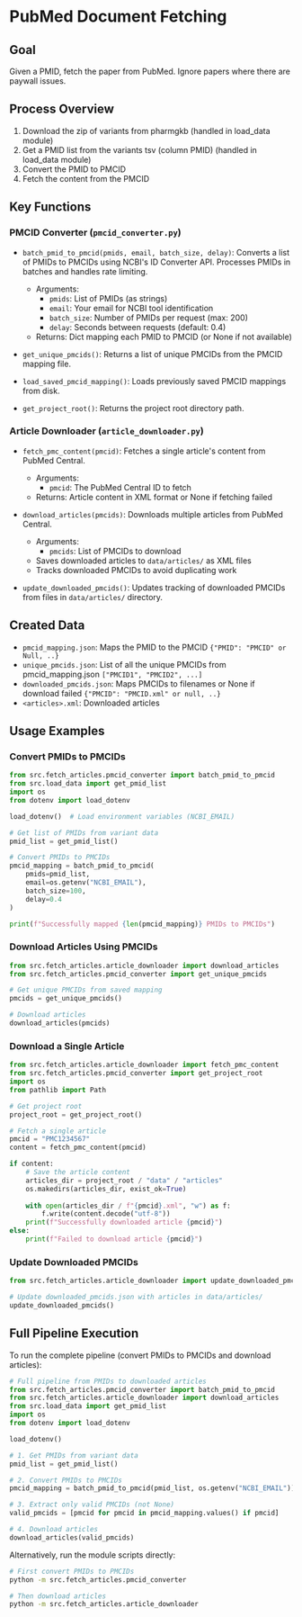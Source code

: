 # PubMed Document Fetching

## Goal
Given a PMID, fetch the paper from PubMed. Ignore papers where there are paywall issues.

## Process Overview
1. Download the zip of variants from pharmgkb (handled in load_data module)
2. Get a PMID list from the variants tsv (column PMID) (handled in load_data module)
3. Convert the PMID to PMCID 
4. Fetch the content from the PMCID

## Key Functions

### PMCID Converter (`pmcid_converter.py`)

- `batch_pmid_to_pmcid(pmids, email, batch_size, delay)`: Converts a list of PMIDs to PMCIDs using NCBI's ID Converter API. Processes PMIDs in batches and handles rate limiting.
  - Arguments:
    - `pmids`: List of PMIDs (as strings)
    - `email`: Your email for NCBI tool identification
    - `batch_size`: Number of PMIDs per request (max: 200)
    - `delay`: Seconds between requests (default: 0.4)
  - Returns: Dict mapping each PMID to PMCID (or None if not available)

- `get_unique_pmcids()`: Returns a list of unique PMCIDs from the PMCID mapping file.

- `load_saved_pmcid_mapping()`: Loads previously saved PMCID mappings from disk.

- `get_project_root()`: Returns the project root directory path.

### Article Downloader (`article_downloader.py`)

- `fetch_pmc_content(pmcid)`: Fetches a single article's content from PubMed Central.
  - Arguments:
    - `pmcid`: The PubMed Central ID to fetch
  - Returns: Article content in XML format or None if fetching failed

- `download_articles(pmcids)`: Downloads multiple articles from PubMed Central.
  - Arguments:
    - `pmcids`: List of PMCIDs to download
  - Saves downloaded articles to `data/articles/` as XML files
  - Tracks downloaded PMCIDs to avoid duplicating work

- `update_downloaded_pmcids()`: Updates tracking of downloaded PMCIDs from files in `data/articles/` directory.

## Created Data
- `pmcid_mapping.json`: Maps the PMID to the PMCID `{"PMID": "PMCID" or Null, ..}`
- `unique_pmcids.json`: List of all the unique PMCIDs from pmcid_mapping.json `["PMCID1", "PMCID2", ...]`
- `downloaded_pmcids.json`: Maps PMCIDs to filenames or None if download failed `{"PMCID": "PMCID.xml" or null, ..}`
- `<articles>.xml`: Downloaded articles

## Usage Examples

### Convert PMIDs to PMCIDs

```python
from src.fetch_articles.pmcid_converter import batch_pmid_to_pmcid
from src.load_data import get_pmid_list
import os
from dotenv import load_dotenv

load_dotenv()  # Load environment variables (NCBI_EMAIL)

# Get list of PMIDs from variant data
pmid_list = get_pmid_list()

# Convert PMIDs to PMCIDs
pmcid_mapping = batch_pmid_to_pmcid(
    pmids=pmid_list,
    email=os.getenv("NCBI_EMAIL"),
    batch_size=100,
    delay=0.4
)

print(f"Successfully mapped {len(pmcid_mapping)} PMIDs to PMCIDs")
```

### Download Articles Using PMCIDs

```python
from src.fetch_articles.article_downloader import download_articles
from src.fetch_articles.pmcid_converter import get_unique_pmcids

# Get unique PMCIDs from saved mapping
pmcids = get_unique_pmcids()

# Download articles
download_articles(pmcids)
```

### Download a Single Article

```python
from src.fetch_articles.article_downloader import fetch_pmc_content
from src.fetch_articles.pmcid_converter import get_project_root
import os
from pathlib import Path

# Get project root
project_root = get_project_root()

# Fetch a single article
pmcid = "PMC1234567"
content = fetch_pmc_content(pmcid)

if content:
    # Save the article content
    articles_dir = project_root / "data" / "articles"
    os.makedirs(articles_dir, exist_ok=True)
    
    with open(articles_dir / f"{pmcid}.xml", "w") as f:
        f.write(content.decode("utf-8"))
    print(f"Successfully downloaded article {pmcid}")
else:
    print(f"Failed to download article {pmcid}")
```

### Update Downloaded PMCIDs

```python
from src.fetch_articles.article_downloader import update_downloaded_pmcids

# Update downloaded_pmcids.json with articles in data/articles/
update_downloaded_pmcids()
```

## Full Pipeline Execution

To run the complete pipeline (convert PMIDs to PMCIDs and download articles):

```python
# Full pipeline from PMIDs to downloaded articles
from src.fetch_articles.pmcid_converter import batch_pmid_to_pmcid
from src.fetch_articles.article_downloader import download_articles
from src.load_data import get_pmid_list
import os
from dotenv import load_dotenv

load_dotenv()

# 1. Get PMIDs from variant data
pmid_list = get_pmid_list()

# 2. Convert PMIDs to PMCIDs
pmcid_mapping = batch_pmid_to_pmcid(pmid_list, os.getenv("NCBI_EMAIL"))

# 3. Extract only valid PMCIDs (not None)
valid_pmcids = [pmcid for pmcid in pmcid_mapping.values() if pmcid]

# 4. Download articles
download_articles(valid_pmcids)
```

Alternatively, run the module scripts directly:

```bash
# First convert PMIDs to PMCIDs
python -m src.fetch_articles.pmcid_converter

# Then download articles
python -m src.fetch_articles.article_downloader
```